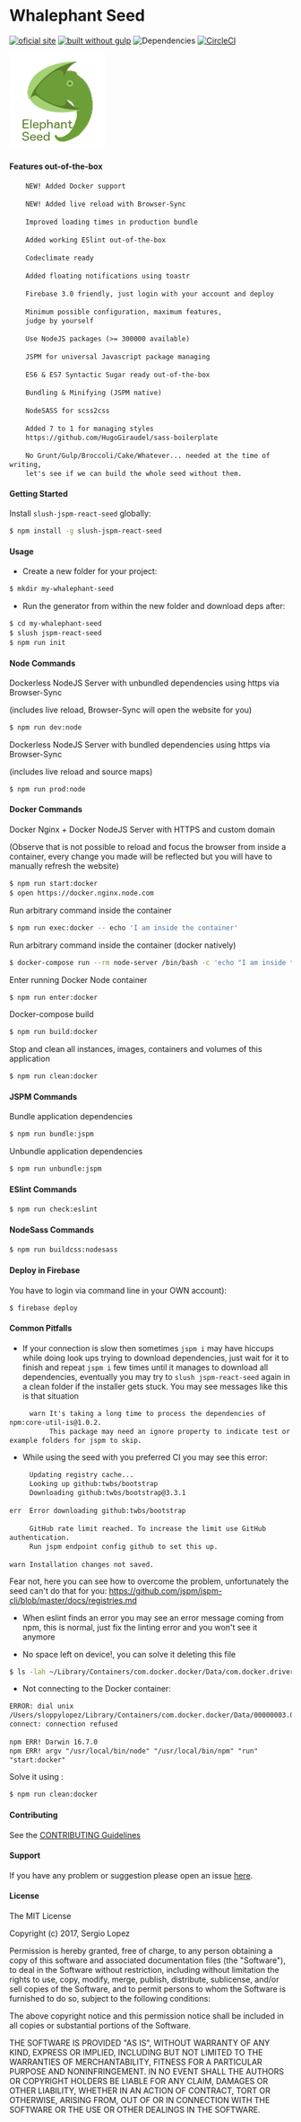 # Whalephant Seed 

[![oficial site](https://img.shields.io/badge/sloppy-lopez-pink.svg)](http://sloppylopez.com)
[![built without gulp](https://img.shields.io/badge/build%20without-gulp-brightgreen.svg)](http://jspm.com)
![Dependencies](https://david-dm.org/sloppylopez/elephantseed.svg)
[![CircleCI](https://circleci.com/gh/Elephantseed/whalephant.svg?style=svg)](https://circleci.com/gh/Elephantseed/whalephant)

[![Elephant Seed](https://github.com/Elephantseed/whalephant/blob/master/templates/assets/images/ElephantSeed.png?raw=true)](https://elephantseed.firebaseapp.com)
 
#### Features out-of-the-box

        NEW! Added Docker support
        
        NEW! Added live reload with Browser-Sync
        
        Improved loading times in production bundle

        Added working ESlint out-of-the-box

        Codeclimate ready
        
        Added floating notifications using toastr
        
        Firebase 3.0 friendly, just login with your account and deploy
        
        Minimum possible configuration, maximum features,
        judge by yourself
        
        Use NodeJS packages (>= 300000 available)
        
        JSPM for universal Javascript package managing

        ES6 & ES7 Syntactic Sugar ready out-of-the-box

        Bundling & Minifying (JSPM native)
        
        NodeSASS for scss2css 
        
        Added 7 to 1 for managing styles 
        https://github.com/HugoGiraudel/sass-boilerplate

        No Grunt/Gulp/Broccoli/Cake/Whatever... needed at the time of writing, 
        let's see if we can build the whole seed without them.
        

#### Getting Started
Install `slush-jspm-react-seed` globally:

```bash
$ npm install -g slush-jspm-react-seed
```

#### Usage

* Create a new folder for your project:

```bash
$ mkdir my-whalephant-seed
```

* Run the generator from within the new folder and download deps after:

```bash
$ cd my-whalephant-seed
$ slush jspm-react-seed
$ npm run init
```

#### Node Commands

Dockerless NodeJS Server with unbundled dependencies 
using https via Browser-Sync 

(includes live reload, Browser-Sync will open the website for you)

```bash
$ npm run dev:node
```

Dockerless NodeJS Server with bundled dependencies using https via Browser-Sync 

(includes live reload and source maps)

```bash
$ npm run prod:node
```

#### Docker Commands

Docker Nginx + Docker NodeJS Server with HTTPS and custom domain

(Observe that is not possible to reload and focus the browser from 
inside a container, every change you made will be reflected 
but you will have to manually refresh the website)

```bash
$ npm run start:docker
$ open https://docker.nginx.node.com
```

Run arbitrary command inside the container

```bash
$ npm run exec:docker -- echo 'I am inside the container'
```

Run arbitrary command inside the container (docker natively)

```bash
$ docker-compose run --rm node-server /bin/bash -c 'echo "I am inside the container"'
```

Enter running Docker Node container

```bash
$ npm run enter:docker
```

Docker-compose build

```bash
$ npm run build:docker
```

Stop and clean all instances, images, containers and volumes of this application

```bash
$ npm run clean:docker
```

#### JSPM Commands

Bundle application dependencies

```bash
$ npm run bundle:jspm
```

Unbundle application dependencies

```bash
$ npm run unbundle:jspm
```

#### ESlint Commands

```bash
$ npm run check:eslint
```

#### NodeSass Commands

```bash
$ npm run buildcss:nodesass
```

#### Deploy in Firebase 

You have to login via command line in your OWN account):

```bash
$ firebase deploy
```

#### Common Pitfalls

* If your connection is slow then sometimes `jspm i` may have hiccups while 
doing look ups trying to download dependencies, just wait for it to finish and repeat `jspm i` 
few times until it manages to download all dependencies,
eventually you may try to `slush jspm-react-seed` again in a clean folder if the installer gets stuck.
You may see messages like this is that situation
```
     warn It's taking a long time to process the dependencies of npm:core-util-is@1.0.2.
          This package may need an ignore property to indicate test or example folders for jspm to skip.
```
* While using the seed with you preferred CI you may see this error:
```
     Updating registry cache...
     Looking up github:twbs/bootstrap
     Downloading github:twbs/bootstrap@3.3.1

err  Error downloading github:twbs/bootstrap

     GitHub rate limit reached. To increase the limit use GitHub authentication.
     Run jspm endpoint config github to set this up.

warn Installation changes not saved.
``` 
Fear not, here you can see how to overcome the problem, unfortunately the seed can't do that for you:
https://github.com/jspm/jspm-cli/blob/master/docs/registries.md

* When eslint finds an error you may see an error message coming from npm, this is normal, just fix the linting
   error and you won't see it anymore
   
* No space left on device!, you can solve it deleting this file

```bash
$ ls -lah ~/Library/Containers/com.docker.docker/Data/com.docker.driver.amd64-linux/Docker.qcow2
``` 

* Not connecting to the Docker container:

```
ERROR: dial unix /Users/sloppylopez/Library/Containers/com.docker.docker/Data/00000003.00000948: connect: connection refused

npm ERR! Darwin 16.7.0
npm ERR! argv "/usr/local/bin/node" "/usr/local/bin/npm" "run" "start:docker"
```

Solve it using :

```bash
$ npm run clean:docker
``` 

#### Contributing

See the [CONTRIBUTING Guidelines](https://github.com/sloppylopez/slush-jspm-react-seed/blob/master/CONTRIBUTING.md)

#### Support
If you have any problem or suggestion please open an issue [here](https://github.com/sloppylopez/slush-jspm-react-seed/issues).

#### License 

The MIT License

Copyright (c) 2017, Sergio Lopez

Permission is hereby granted, free of charge, to any person
obtaining a copy of this software and associated documentation
files (the "Software"), to deal in the Software without
restriction, including without limitation the rights to use,
copy, modify, merge, publish, distribute, sublicense, and/or sell
copies of the Software, and to permit persons to whom the
Software is furnished to do so, subject to the following
conditions:

The above copyright notice and this permission notice shall be
included in all copies or substantial portions of the Software.

THE SOFTWARE IS PROVIDED "AS IS", WITHOUT WARRANTY OF ANY KIND,
EXPRESS OR IMPLIED, INCLUDING BUT NOT LIMITED TO THE WARRANTIES
OF MERCHANTABILITY, FITNESS FOR A PARTICULAR PURPOSE AND
NONINFRINGEMENT. IN NO EVENT SHALL THE AUTHORS OR COPYRIGHT
HOLDERS BE LIABLE FOR ANY CLAIM, DAMAGES OR OTHER LIABILITY,
WHETHER IN AN ACTION OF CONTRACT, TORT OR OTHERWISE, ARISING
FROM, OUT OF OR IN CONNECTION WITH THE SOFTWARE OR THE USE OR
OTHER DEALINGS IN THE SOFTWARE.
